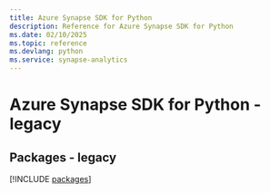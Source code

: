 ```yaml
---
title: Azure Synapse SDK for Python
description: Reference for Azure Synapse SDK for Python
ms.date: 02/10/2025
ms.topic: reference
ms.devlang: python
ms.service: synapse-analytics
---
```

# Azure Synapse SDK for Python - legacy
## Packages - legacy
[!INCLUDE [packages](synapse-index.md)]
